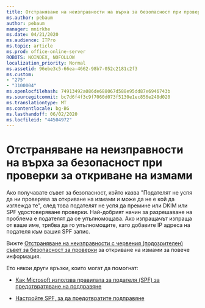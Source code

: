 ```yaml
---
title: Отстраняване на неизправности на върха за безопасност при проверки за откриване на измами
ms.author: pebaum
author: pebaum
manager: mnirkhe
ms.date: 04/21/2020
ms.audience: ITPro
ms.topic: article
ms.prod: office-online-server
ROBOTS: NOINDEX, NOFOLLOW
localization_priority: Normal
ms.assetid: 96ebe3c5-66ea-4662-98b7-052c2181c2f3
ms.custom:
- "275"
- "3100004"
ms.openlocfilehash: 74913492a086de688067d588e95dd87e6946743b
ms.sourcegitcommit: bc7d6f4f3c9f7060d073f5130e1ec856e248d020
ms.translationtype: MT
ms.contentlocale: bg-BG
ms.lasthandoff: 06/02/2020
ms.locfileid: "44504972"
---
```

# <a name="troubleshooting-the-safety-tip-for-fraud-detection-checks"></a>Отстраняване на неизправности на върха за безопасност при проверки за откриване на измами

Ако получавате съвет за безопасност, който казва "Подателят не успя да ни проверява за откриване на измами и може да не е кой да изглежда те", след това подателят не успя да премине или DKIM или SPF удостоверяване проверки. Най-добрият начин за разрешаване на проблема е подателят да се упълномощава. Ако изпращачът изпраща от ваше име, трябва да го упълномощите, като добавите IP адреса на подателя към вашия SPF запис.
  
Вижте [Отстраняване на неизправности с червения (подозрителен) съвет за безопасност за проверки](https://blogs.msdn.microsoft.com/tzink/2016/11/02/troubleshooting-the-red-suspicious-safety-tip-for-fraud-detection-checks/) за откриване на измами за повече информация.
  
Ето някои други връзки, които могат да помогнат:
  
- [Как Microsoft използва правилата за подателя (SPF) за предотвратяване на подправяне](https://docs.microsoft.com/microsoft-365/security/office-365-security/how-office-365-uses-spf-to-prevent-spoofing)

- [Настройте SPF, за да предотвратите подправяне](https://docs.microsoft.com/microsoft-365/security/office-365-security/set-up-spf-in-office-365-to-help-prevent-spoofing)
